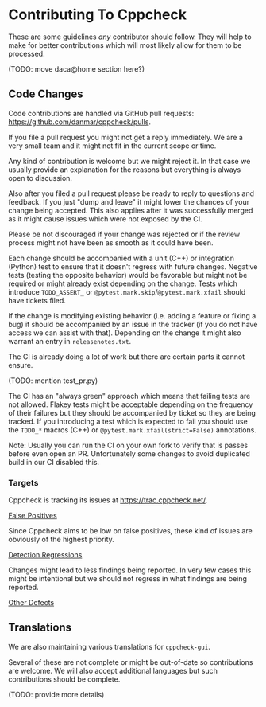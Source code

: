 # Contributing To Cppcheck

These are some guidelines *any* contributor should follow. They will help to make for better contributions which will most likely allow for them to be processed.

(TODO: move daca@home section here?)

## Code Changes

Code contributions are handled via GitHub pull requests: https://github.com/danmar/cppcheck/pulls.

If you file a pull request you might not get a reply immediately. We are a very small team and it might not fit in the current scope or time.

Any kind of contribution is welcome but we might reject it. In that case we usually provide an explanation for the reasons but everything is always open to discussion.

Also after you filed a pull request please be ready to reply to questions and feedback. If you just "dump and leave" it might lower the chances of your change being accepted. This also applies after it was successfully merged as it might cause issues which were not exposed by the CI.

Please be not discouraged if your change was rejected or if the review process might not have been as smooth as it could have been.

Each change should be accompanied with a unit (C++) or integration (Python) test to ensure that it doesn't regress with future changes. Negative tests (testing the opposite behavior) would be favorable but might not be required or might already exist depending on the change. Tests which introduce `TODO_ASSERT_` or `@pytest.mark.skip`/`@pytest.mark.xfail` should have tickets filed.

If the change is modifying existing behavior (i.e. adding a feature or fixing a bug) it should be accompanied by an issue in the tracker (if you do not have access we can assist with that). Depending on the change it might also warrant an entry in `releasenotes.txt`.

The CI is already doing a lot of work but there are certain parts it cannot ensure.

(TODO: mention test_pr.py)

The CI has an "always green" approach which means that failing tests are not allowed. Flakey tests might be acceptable depending on the frequency of their failures but they should be accompanied by ticket so they are being tracked. If you introducing a test which is expected to fail you should use the `TODO_*` macros (C++) or `@pytest.mark.xfail(strict=False)` annotations.

Note: Usually you can run the CI on your own fork to verify that is passes before even open an PR. Unfortunately some changes to avoid duplicated build in our CI disabled this.

### Targets

Cppcheck is tracking its issues at https://trac.cppcheck.net/.

[False Positives](https://trac.cppcheck.net/query?status=accepted&status=assigned&status=new&status=reopened&component=False+positive&col=id&col=summary&col=status&col=component&col=type&col=priority&col=milestone&order=priority)

Since Cppcheck aims to be low on false positives, these kind of issues are obviously of the highest priority.

[Detection Regressions](https://trac.cppcheck.net/query?status=accepted&status=assigned&status=new&status=reopened&keywords=~regression&component=Improve+check&col=id&col=summary&col=status&col=type&col=priority&col=milestone&col=component&order=priority)

Changes might lead to less findings being reported. In very few cases this might be intentional but we should not regress in what findings are being reported. 

[Other Defects](https://trac.cppcheck.net/query?status=accepted&status=assigned&status=new&status=reopened&type=defect&component=!False+positive&col=id&col=summary&col=type&col=status&col=component&col=priority&col=milestone&order=priority)

## Translations

We are also maintaining various translations for `cppcheck-gui`.

Several of these are not complete or might be out-of-date so contributions are welcome. We will also accept additional languages but such contributions should be complete.

(TODO: provide more details)
